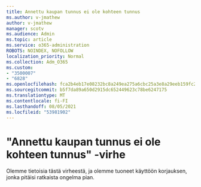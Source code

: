 ```yaml
---
title: Annettu kaupan tunnus ei ole kohteen tunnus
ms.author: v-jmathew
author: v-jmathew
manager: scotv
ms.audience: Admin
ms.topic: article
ms.service: o365-administration
ROBOTS: NOINDEX, NOFOLLOW
localization_priority: Normal
ms.collection: Adm_O365
ms.custom:
- "3500007"
- "6828"
ms.openlocfilehash: fca2b4eb17e08232bc8a249ea275a6cbc25a3e8a29eeb159fc25f623d4f24390
ms.sourcegitcommit: b5f7da89a650d2915dc652449623c78be6247175
ms.translationtype: MT
ms.contentlocale: fi-FI
ms.lasthandoff: 08/05/2021
ms.locfileid: "53981902"
---
```

# <a name="the-store-id-provided-isnt-an-id-of-an-item-error"></a>"Annettu kaupan tunnus ei ole kohteen tunnus" -virhe

Olemme tietoisia tästä virheestä, ja olemme tuoneet käyttöön korjauksen, jonka pitäisi ratkaista ongelma pian.
